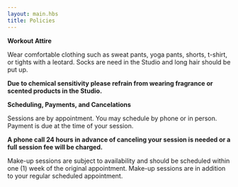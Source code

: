 ```yaml
---
layout: main.hbs
title: Policies
---
```

**Workout Attire**

Wear comfortable clothing such as sweat pants, yoga pants, shorts, t-shirt, or tights with a leotard. Socks are need in the Studio and long hair should be put up.

**Due to chemical sensitivity please refrain from wearing fragrance or scented products in the Studio.**

**Scheduling, Payments, and Cancelations**

Sessions are by appointment. You may schedule by phone or in person. Payment is due at the time of your session.

**A phone call 24 hours in advance of canceling your session is needed or a full session fee will be charged.**

Make-up sessions are subject to availability and should be scheduled within one (1) week of the original appointment. Make-up sessions are in addition to your regular scheduled appointment.
